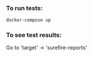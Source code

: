 ### To run tests:

```sh
docker-compose up
```

### To see test results:
Go to 'target' -> 'surefire-reports'

